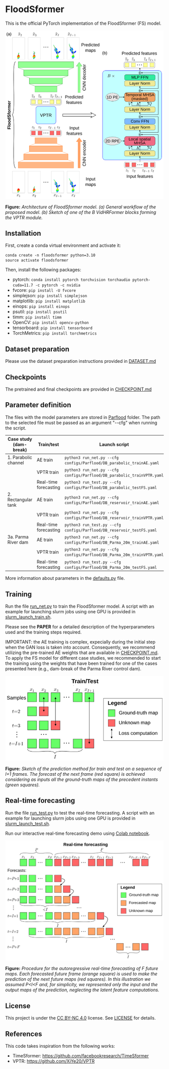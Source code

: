 # FloodSformer
This is the official PyTorch implementation of the FloodSformer (FS) model.

<img src="docs/img/Sketch_model.svg">

**Figure:** *Architecture of FloodSformer model. (a) General workflow of the proposed model. (b) Sketch of one of the B VidHRFormer blocks forming the VPTR module.*

## Installation
First, create a conda virtual environment and activate it:
```
conda create -n floodsformer python=3.10
source activate floodsformer
```

Then, install the following packages:

- pytorch: `conda install pytorch torchvision torchaudio pytorch-cuda=11.7 -c pytorch -c nvidia`
- fvcore: `pip install -U fvcore`
- simplejson: `pip install simplejson`
- matplotlib: `pip install matplotlib`
- einops: `pip install einops`
- psutil: `pip install psutil`
- timm: `pip install timm`
- OpenCV: `pip install opencv-python`
- tensorboard: `pip install tensorboard`
- TorchMetrics: `pip install torchmetrics`

## Dataset preparation
Please use the dataset preparation instructions provided in [DATASET.md](docs/DATASET.md)

## Checkpoints
The pretrained and final checkpoints are provided in [CHECKPOINT.md](docs/CHECKPOINT.md)

## Parameter definition
The files with the model parameters are stored in [Parflood](configs/Parflood) folder. The path to the selected file must be passed as an argument "--cfg" when running the script.

| Case study (dam-break) | Train/test | Launch script |
| ---------- | ---------- | ----- |
| 1. Parabolic channel | AE train | `python3 run_net.py --cfg configs/Parflood/DB_parabolic_trainAE.yaml` |
|   | VPTR train | `python3 run_net.py --cfg configs/Parflood/DB_parabolic_trainVPTR.yaml` |
|   | Real-time forecasting | `python3 run_test.py --cfg configs/Parflood/DB_parabolic_testFS.yaml` |
| 2. Rectangular tank | AE train | `python3 run_net.py --cfg configs/Parflood/DB_reservoir_trainAE.yaml` |
|   | VPTR train | `python3 run_net.py --cfg configs/Parflood/DB_reservoir_trainVPTR.yaml` |
|   | Real-time forecasting | `python3 run_test.py --cfg configs/Parflood/DB_reservoir_testFS.yaml` |
| 3a. Parma River dam | AE train | `python3 run_net.py --cfg configs/Parflood/DB_Parma_20m_trainAE.yaml` | 
|   | VPTR train | `python3 run_net.py --cfg configs/Parflood/DB_Parma_20m_trainVPTR.yaml` |
|   | Real-time forecasting | `python3 run_test.py --cfg configs/Parflood/DB_Parma_20m_testFS.yaml` |

More information about parameters in the [defaults.py](floodsformer/config/defaults.py) file.

## Training
Run the file [run_net.py](run_net.py) to train the FloodSformer model. A script with an example for launching slurm jobs using one GPU is provided in [slurm_launch_train.sh](slurm_scripts/slurm_launch_train.sh).

Please see the **PAPER** for a detailed description of the hyperparameters used and the training steps required.

IMPORTANT: the AE training is complex, expecially during the initial step when the GAN loss is taken into account. Consequently, we recommend utilizing the pre-trained AE weights that are available in [CHECKPOINT.md](docs/CHECKPOINT.md). To apply the FS model for different case studies, we recommended to start the training using the weights that have been trained for one of the cases presented here (e.g., dam-break of the Parma River control dam).

<img src="docs/img/Sketch_train.svg">

**Figure:** *Sketch of the prediction method for train and test on a sequence of I+1 frames. The forecast of the next frame (red square) is achieved considering as inputs all the ground-truth maps of the precedent instants (green squares).*

## Real-time forecasting
Run the file [run_test.py](run_test.py) to test the real-time forecasting. A script with an example for launching slurm jobs using one GPU is provided in [slurm_launch_test.sh](slurm_scripts/slurm_launch_test.sh).

Run our interactive real-time forecasting demo using [Colab notebook]().

<img src="docs/img/Sketch_autoregressive.svg">

**Figure:** *Procedure for the autoregressive real-time forecasting of F future maps. Each forecasted future frame (orange square) is used to make the prediction of the next future maps (red squares). In this illustration we assumed P<I<F and, for simplicity, we represented only the input and the output maps of the prediction, neglecting the latent feature computations.*

## License
This project is under the [CC BY-NC 4.0](https://creativecommons.org/licenses/by-nc/4.0/) license. See [LICENSE](LICENSE) for details.

## References
This code takes inspiration from the following works:
- TimeSformer: https://github.com/facebookresearch/TimeSformer 
- VPTR: https://github.com/XiYe20/VPTR

